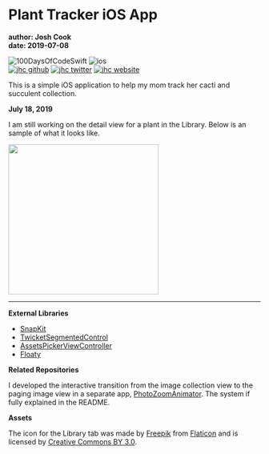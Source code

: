 # Plant Tracker iOS App

**author: Josh Cook**  
**date: 2019-07-08**

![100DaysOfCodeSwift](https://img.shields.io/badge/Swift-Plant_Tracker-FA7343.svg?style=flat&logo=swift)
![ios](https://img.shields.io/badge/iOS-Plant_Tracker-999999.svg?style=flat&logo=apple)  
[![jhc github](https://img.shields.io/badge/GitHub-jhrcook-181717.svg?style=flat&logo=github)](https://github.com/jhrcook)
[![jhc twitter](https://img.shields.io/badge/Twitter-JoshDoesaThing-00aced.svg?style=flat&logo=twitter)](https://twitter.com/JoshDoesa)
[![jhc website](https://img.shields.io/badge/Website-JoshDoesaThing-5087B2.svg?style=flat&logo=telegram)](https://www.joshdoesathing.com)

This is a simple iOS application to help my mom track her cacti and succulent collection. 

**July 18, 2019**

I am still working on the detail view for a plant in the Library. Below is an sample of what it looks like.

<img src="progress_screenshots/Aug-10-2019 08-20-06.gif" width="300"/>

---
**External Libraries**

* [SnapKit](http://snapkit.io)
* [TwicketSegmentedControl](https://github.com/twicketapp/TwicketSegmentedControl)
* [AssetsPickerViewController](https://github.com/DragonCherry/AssetsPickerViewController)
* [Floaty](https://github.com/kciter/Floaty)

**Related Repositories**	

I developed the interactive transition from the image collection view to the paging image view in a separate app, [PhotoZoomAnimator](https://github.com/jhrcook/PhotoZoomAnimator). The system if fully explained in the README.

**Assets**

The icon for the Library tab was made by [Freepik]("https://www.flaticon.com/authors/freepik") from [Flaticon](https://www.flaticon.com/) and is licensed by [Creative Commons BY 3.0](http://creativecommons.org/licenses/by/3.0/).